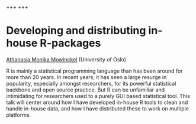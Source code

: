 +++
+++

# Developing and distributing in-house R-packages

[Athanasia Monika Mowinckel](https://drmowinckels.io/about/) (University of Oslo)

R is mainly a statistical programming language than has been around for more
than 20 years. In recent years, it has seen a large resurge in popularity,
especially amongst researchers, for its powerful statistical backbone and open
source practice. But R can be unfamiliar and intimidating for researchers used
to a purely GUI based statistical tool. This talk will center around how I have
developed in-house R tools to clean and handle in-house data, and how I have
distributed these to work on multiple platforms.
